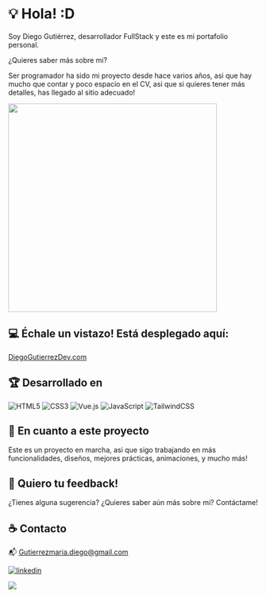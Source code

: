 # 
# 💡 Hola! :D

Soy Diego Gutiérrez, desarrollador FullStack y este es mi portafolio personal.

¿Quieres saber más sobre mi? 

Ser programador ha sido mi proyecto desde hace varios años, asi que hay mucho que contar y poco espacio en el CV, asi que si quieres tener más detalles, has llegado al sitio adecuado!

<img src="https://user-images.githubusercontent.com/74038190/212749447-bfb7e725-6987-49d9-ae85-2015e3e7cc41.gif" style="width: 30em;"/>

## 💻 Échale un vistazo! Está desplegado aquí:

[DiegoGutierrezDev.com](https://diegogutierrezdev.netlify.app/)


## 🏆 Desarrollado en
![HTML5](https://img.shields.io/badge/html5-%23E34F26.svg?style=for-the-badge&logo=html5&logoColor=white)
![CSS3](https://img.shields.io/badge/css3-%231572B6.svg?style=for-the-badge&logo=css3&logoColor=white)
![Vue.js](https://img.shields.io/badge/vuejs-%2335495e.svg?style=for-the-badge&logo=vuedotjs&logoColor=%234FC08D)
![JavaScript](https://img.shields.io/badge/javascript-%23323330.svg?style=for-the-badge&logo=javascript&logoColor=%23F7DF1E)
![TailwindCSS](https://img.shields.io/badge/tailwindcss-%2338B2AC.svg?style=for-the-badge&logo=tailwind-css&logoColor=white)

## 💼 En cuanto a este proyecto

Este es un proyecto en marcha, asi que sigo trabajando en más funcionalidades, diseños, mejores prácticas, animaciones, y mucho más!


## 🍻 Quiero tu feedback!

¿Tienes alguna sugerencia?
¿Quieres saber aún más sobre mi?
Contáctame!


## ☕ Contacto

📬 Gutierrezmaria.diego@gmail.com

[![linkedin](https://img.shields.io/badge/linkedin-0A66C2?style=for-the-badge&logo=linkedin&logoColor=white)](https://www.linkedin.com/in/diegoguti%C3%A9rrezdev/)


![](https://user-images.githubusercontent.com/74038190/225813708-98b745f2-7d22-48cf-9150-083f1b00d6c9.gif)
